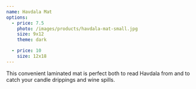 ```yaml
---
name: Havdala Mat
options:
  - price: 7.5
    photo: /images/products/havdala-mat-small.jpg
    size: 9x12
    theme: dark

  - price: 10
    size: 12x18
---
```


This convenient laminated mat is perfect both to read Havdala from and to catch your candle drippings and wine spills.
